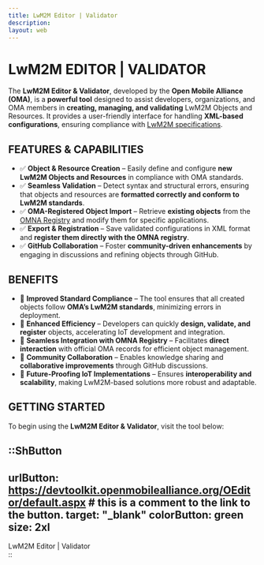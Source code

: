 ```yaml
---
title: LwM2M Editor | Validator
description:
layout: web
---
```

# LwM2M EDITOR | VALIDATOR

The **LwM2M Editor & Validator**, developed by the **Open Mobile Alliance (OMA)**, is a **powerful tool** designed to assist developers, organizations, and OMA members in **creating, managing, and validating** LwM2M Objects and Resources. It provides a user-friendly interface for handling **XML-based configurations**, ensuring compliance with [LwM2M specifications](/specifications).  

## FEATURES & CAPABILITIES  

- ✅ **Object & Resource Creation** – Easily define and configure **new LwM2M Objects and Resources** in compliance with OMA standards.  
- ✅ **Seamless Validation** – Detect syntax and structural errors, ensuring that objects and resources are **formatted correctly and conform to LwM2M standards**.  
- ✅ **OMA-Registered Object Import** – Retrieve **existing objects** from the [OMNA Registry](/specifications/registries) and modify them for specific applications.  
- ✅ **Export & Registration** – Save validated configurations in XML format and **register them directly with the OMNA registry**.  
- ✅ **GitHub Collaboration** – Foster **community-driven enhancements** by engaging in discussions and refining objects through GitHub.  

## BENEFITS 
- 🔹 **Improved Standard Compliance** – The tool ensures that all created objects follow **OMA’s LwM2M standards**, minimizing errors in deployment.  
- 🔹 **Enhanced Efficiency** – Developers can quickly **design, validate, and register** objects, accelerating IoT development and integration.  
- 🔹 **Seamless Integration with OMNA Registry** – Facilitates **direct interaction** with official OMA records for efficient object management.  
- 🔹 **Community Collaboration** – Enables knowledge sharing and **collaborative improvements** through GitHub discussions.  
- 🔹 **Future-Proofing IoT Implementations** – Ensures **interoperability and scalability**, making LwM2M-based solutions more robust and adaptable.  

## GETTING STARTED
To begin using the **LwM2M Editor & Validator**, visit the tool below: 


::ShButton
---
urlButton: https://devtoolkit.openmobilealliance.org/OEditor/default.aspx # this is a comment to the link to the button.
target: "_blank"
colorButton: green
size: 2xl 
---

LwM2M Editor | Validator  
::
